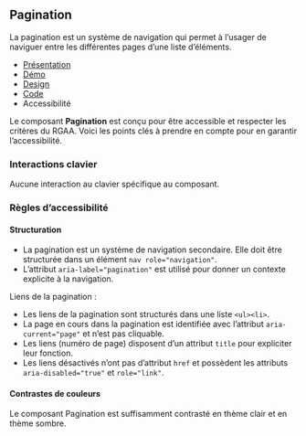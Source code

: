 
## Pagination

La pagination est un système de navigation qui permet à l’usager de naviguer entre les différentes pages d’une liste d’éléments.


- [Présentation](../index.md)
- [Démo](../demo/index.md)
- [Design](../design/index.md)
- [Code](../code/index.md)
- Accessibilité


Le composant **Pagination** est conçu pour être accessible et respecter les critères du RGAA. Voici les points clés à prendre en compte pour en garantir l’accessibilité.

### Interactions clavier

Aucune interaction au clavier spécifique au composant.

### Règles d’accessibilité

#### Structuration

- La pagination est un système de navigation secondaire. Elle doit être structurée dans un élément `nav role="navigation"`.
- L’attribut `aria-label="pagination"` est utilisé pour donner un contexte explicite à la navigation.

Liens de la pagination&nbsp;:

- Les liens de la pagination sont structurés dans une liste `<ul><li>`.
- La page en cours dans la pagination est identifiée avec l’attribut `aria-current="page"` et n’est pas cliquable.
- Les liens (numéro de page) disposent d’un attribut `title` pour expliciter leur fonction.
- Les liens désactivés n’ont pas d’attribut `href` et possèdent les attributs `aria-disabled="true"` et `role="link"`.

#### Contrastes de couleurs

Le composant Pagination est suffisamment contrasté en thème clair et en thème sombre.

